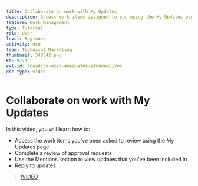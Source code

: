```yaml
---
title: Collaborate on work with My Updates
description: Access work items assigned to you using the My Updates page.
feature: Work Management
type: Tutorial
role: User
level: Beginner
activity: use
team: Technical Marketing
thumbnail: 340342.png
kt: 9721
exl-id: 76e9dc5d-05e7-40e9-af05-af880018170c
doc-type: video
---
```

# Collaborate on work with My Updates

In this video, you will learn how to:

* Access the work items you’ve been asked to review using the My Updates page 
* Complete a review of approval requests 
* Use the Mentions section to view updates that you’ve been included in 
* Reply to updates 

>[!VIDEO](https://video.tv.adobe.com/v/340342/?quality=12&learn=on)
